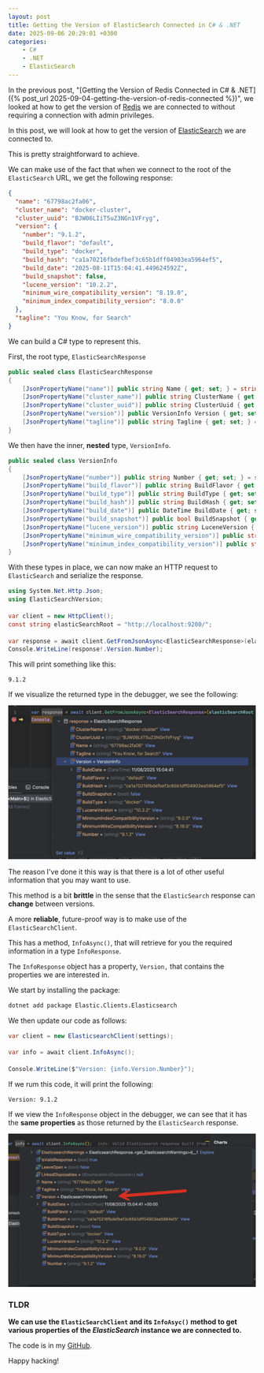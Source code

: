 ```yaml
---
layout: post
title: Getting the Version of ElasticSearch Connected in C# & .NET
date: 2025-09-06 20:29:01 +0300
categories:
    - C#
    - .NET
    - ElasticSearch
---
```


In the previous post, "[Getting the Version of Redis Connected in C# & .NET]({% post_url 2025-09-04-getting-the-version-of-redis-connected %})", we looked at how to get the version of [Redis](https://redis.io/) we are connected to without requiring a connection with admin privileges.

In this post, we will look at how to get the version of [ElasticSearch](https://www.elastic.co/elasticsearch) we are connected to.

This is pretty straightforward to achieve.

We can make use of the fact that when we connect to the root of the `ElasticSearch` URL, we get the following response:

```json
{
  "name": "67798ac2fa06",
  "cluster_name": "docker-cluster",
  "cluster_uuid": "BJW06LIiT5uZ3NGn1VFryg",
  "version": {
    "number": "9.1.2",
    "build_flavor": "default",
    "build_type": "docker",
    "build_hash": "ca1a70216fbdefbef3c65b1dff04903ea5964ef5",
    "build_date": "2025-08-11T15:04:41.449624592Z",
    "build_snapshot": false,
    "lucene_version": "10.2.2",
    "minimum_wire_compatibility_version": "8.19.0",
    "minimum_index_compatibility_version": "8.0.0"
  },
  "tagline": "You Know, for Search"
}
```

We can build a C# type to represent this.

First, the root type, `ElasticSearchResponse`

```c#
public sealed class ElasticSearchResponse
{
    [JsonPropertyName("name")] public string Name { get; set; } = string.Empty;
    [JsonPropertyName("cluster_name")] public string ClusterName { get; set; } = string.Empty;
    [JsonPropertyName("cluster_uuid")] public string ClusterUuid { get; set; } = string.Empty;
    [JsonPropertyName("version")] public VersionInfo Version { get; set; } = new();
    [JsonPropertyName("tagline")] public string Tagline { get; set; } = string.Empty;
}
```

We then have the inner, **nested** type, `VersionInfo`.

```c#
public sealed class VersionInfo
{
    [JsonPropertyName("number")] public string Number { get; set; } = string.Empty;
    [JsonPropertyName("build_flavor")] public string BuildFlavor { get; set; } = string.Empty;
    [JsonPropertyName("build_type")] public string BuildType { get; set; } = string.Empty;
    [JsonPropertyName("build_hash")] public string BuildHash { get; set; } = string.Empty;
    [JsonPropertyName("build_date")] public DateTime BuildDate { get; set; }
    [JsonPropertyName("build_snapshot")] public bool BuildSnapshot { get; set; }
    [JsonPropertyName("lucene_version")] public string LuceneVersion { get; set; } = string.Empty;
    [JsonPropertyName("minimum_wire_compatibility_version")] public string MinimumWireCompatibilityVersion { get; set; } = string.Empty;
    [JsonPropertyName("minimum_index_compatibility_version")] public string MinimumIndexCompatibilityVersion { get; set; } = string.Empty;
}
```

With these types in place, we can now make an HTTP request to `ElasticSearch` and serialize the response.

```c#
using System.Net.Http.Json;
using ElasticSearchVersion;

var client = new HttpClient();
const string elasticSearchRoot = "http://localhost:9200/";

var response = await client.GetFromJsonAsync<ElasticSearchResponse>(elasticSearchRoot);
Console.WriteLine(response!.Version.Number);
```

This will print something like this:

```plaintext
9.1.2
```

If we visualize the returned type in the debugger, we see the following:

![VersonInfoDebug](../images/2025/09/VersonInfoDebug.png)

The reason I've done it this way is that there is a lot of other useful information that you may want to use.

This method is a bit **brittle** in the sense that the `ElasticSearch` response can **change** between versions.

A more **reliable**, future-proof way is to make use of the `ElasticSearchClient`.

This has a method, `InfoAsync()`, that will retrieve for you the required information in a type `InfoResponse`.

The `InfoResponse` object has a property, `Version,` that contains the properties we are interested in.

We start by installing the package:

```bash
dotnet add package Elastic.Clients.Elasticsearch
```

We then update our code as follows:

```c#
var client = new ElasticsearchClient(settings);

var info = await client.InfoAsync();

Console.WriteLine($"Version: {info.Version.Number}");
```

If we rum this code, it will print the following:

```plaintext
Version: 9.1.2
```

If we view the `InfoResponse` object in the debugger, we can see that it has the **same properties** as those returned by the `ElasticSearch` response.

![ElasticClientVerson](../images/2025/09/ElasticClientVerson.png)

### TLDR

**We can use the `ElasticSearchClient` and its `InfoAsyc()` method to get various properties of the *ElasticSearch* instance we are connected to.**

The code is in my [GitHub](https://github.com/conradakunga/BlogCode/tree/master/2025-09-06%20-%20ElasticSearchVersion).

Happy hacking!
